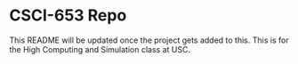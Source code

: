 # CSCI-653 Repo
This README will be updated once the project gets added to this. This is for the High Computing and Simulation class at USC. 

